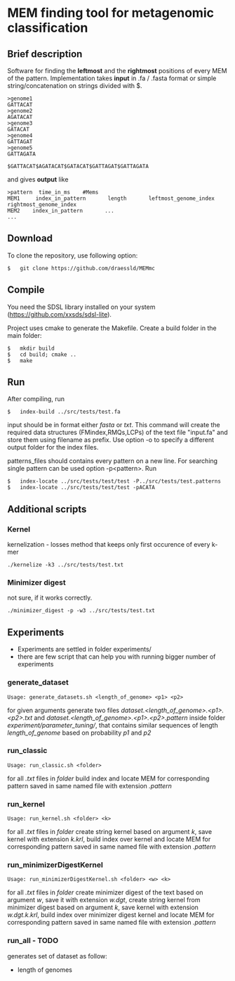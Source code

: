 # MEM finding tool for metagenomic classification

##  Brief description

Software for finding the **leftmost** and the **rightmost** positions of every MEM of the pattern. 
Implementation takes **input** in .fa / .fasta format or simple string/concatenation on strings divided with $.
```
>genome1
GATTACAT
>genome2
AGATACAT
>genome3
GATACAT
>genome4
GATTAGAT
>genome5
GATTAGATA
```

```
$GATTACAT$AGATACAT$GATACAT$GATTAGAT$GATTAGATA
```

and gives **output** like
```
>pattern  time_in_ms    #Mems
MEM1     index_in_pattern       length       leftmost_genome_index       rightmost_genome_index
MEM2    index_in_pattern       ...
...
```

##  Download

To clone the repository, use following option:
```
$   git clone https://github.com/draessld/MEMmc
```
##  Compile
You need the SDSL library installed on your system (https://github.com/xxsds/sdsl-lite).

Project uses cmake to generate the Makefile. Create a build folder in the main folder:
```
$   mkdir build
$   cd build; cmake ..
$   make
```
##  Run
After compiling, run

```
$   index-build ../src/tests/test.fa
```

input should be in format either *fasta* or *txt*.
This command will create the required data structures (FMindex,RMQs,LCPs) of the text file "input.fa" and store them using filename as prefix. Use option -o to specify a different output folder for the index files.

patterns_files should contains every pattern on a new line. For searching single pattern can be used option -p\<pattern\>.
Run
```
$   index-locate ../src/tests/test/test -P../src/tests/test.patterns 
$   index-locate ../src/tests/test/test -pACATA
```

##  Additional scripts
### Kernel
kernelization - losses method that keeps only first occurence of every k-mer

```
./kernelize -k3 ../src/tests/test.txt
```

### Minimizer digest
not sure, if it works correctly.

```
./minimizer_digest -p -w3 ../src/tests/test.txt
```

##   Experiments
-   Experiments are settled in folder experiments/
-   there are few script that can help you with running bigger number of experiments
### generate_dataset

```
Usage: generate_datasets.sh <length_of_genome> <p1> <p2>
```
for given arguments generate two files *dataset.\<length_of_genome\>.\<p1\>.\<p2\>.txt* and *dataset.\<length_of_genome\>.\<p1\>.\<p2\>.pattern* inside folder *experiment/parameter_tuning/*, that contains similar sequences of length *length_of_genome* based on probability *p1* and *p2*

### run_classic
```
Usage: run_classic.sh <folder>
```
for all *.txt* files in *folder* build index and locate MEM for corresponding pattern saved in same named file with extension *.pattern*  

### run_kernel
```
Usage: run_kernel.sh <folder> <k>
```
for all *.txt* files in *folder* create string kernel based on argument *k*, save kernel with extension *k.krl*, build index over kernel and locate MEM for corresponding pattern saved in same named file with extension *.pattern*  


### run_minimizerDigestKernel
```
Usage: run_minimizerDigestKernel.sh <folder> <w> <k>
```

for all *.txt* files in *folder* create minimizer digest of the text based on argument *w*, save it with extension *w.dgt*, create string kernel from minimizer digest based on argument *k*, save kernel with extension *w.dgt.k.krl*, build index over minimizer digest kernel and locate MEM for corresponding pattern saved in same named file with extension *.pattern*  

### run_all - TODO
generates set of dataset as follow:
-   length of genomes
